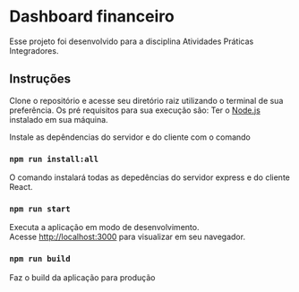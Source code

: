 # Dashboard financeiro

Esse projeto foi desenvolvido para a disciplina Atividades Práticas Integradores.

## Instruções

Clone o repositório e acesse seu diretório raiz utilizando o terminal de sua preferência.
Os pré requisitos para sua execução são: Ter o [Node.js](https://nodejs.org/pt/download) instalado em sua máquina.

Instale as depêndencias do servidor e do cliente com o comando

### `npm run install:all`

O comando instalará todas as depedências do servidor express e do cliente React.

### `npm run start`

Executa a aplicação em modo de desenvolvimento.\
Acesse [http://localhost:3000](http://localhost:3000) para visualizar em seu navegador.

### `npm run build`

Faz o build da aplicação para produção 
